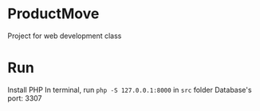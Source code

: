 # ProductMove
Project for web development class

# Run
Install PHP
In terminal, run `php -S 127.0.0.1:8000` in `src` folder
Database's port: 3307
